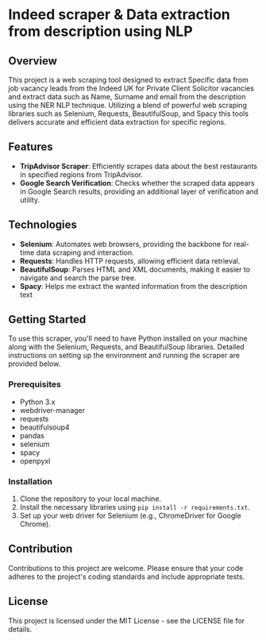 # Indeed scraper & Data extraction from description using NLP

## Overview
This project is a web scraping tool designed to extract Specific data from job vacancy leads from the Indeed UK for Private Client Solicitor vacancies and extract data such as Name, Surname and email from the description using the NER NLP technique. Utilizing a blend of powerful web scraping libraries such as Selenium, Requests, BeautifulSoup, and Spacy this tools delivers accurate and efficient data extraction for specific regions.

## Features
- **TripAdvisor Scraper**: Efficiently scrapes data about the best restaurants in specified regions from TripAdvisor.
- **Google Search Verification**: Checks whether the scraped data appears in Google Search results, providing an additional layer of verification and utility.

## Technologies
- **Selenium**: Automates web browsers, providing the backbone for real-time data scraping and interaction.
- **Requests**: Handles HTTP requests, allowing efficient data retrieval.
- **BeautifulSoup**: Parses HTML and XML documents, making it easier to navigate and search the parse tree.
- **Spacy**: Helps me extract the wanted information from the description text

## Getting Started
To use this scraper, you'll need to have Python installed on your machine along with the Selenium, Requests, and BeautifulSoup libraries. Detailed instructions on setting up the environment and running the scraper are provided below.

### Prerequisites
- Python 3.x
- webdriver-manager
- requests
- beautifulsoup4
- pandas
- selenium
- spacy
- openpyxl

### Installation
1. Clone the repository to your local machine.
2. Install the necessary libraries using `pip install -r requirements.txt`.
3. Set up your web driver for Selenium (e.g., ChromeDriver for Google Chrome).

## Contribution
Contributions to this project are welcome. Please ensure that your code adheres to the project's coding standards and include appropriate tests.

## License
This project is licensed under the MIT License - see the LICENSE file for details.